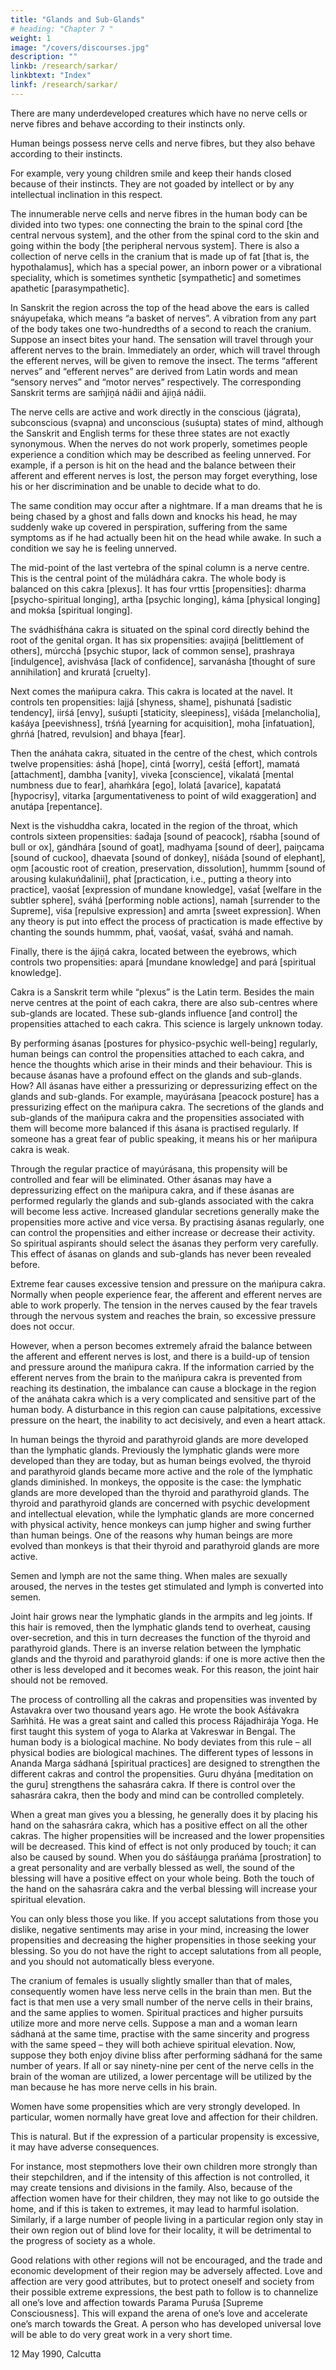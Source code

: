 ```yaml
---
title: "Glands and Sub-Glands"
# heading: "Chapter 7 "
weight: 1
image: "/covers/discourses.jpg"
description: ""
linkb: /research/sarkar/
linkbtext: "Index"
linkf: /research/sarkar/
---
```




There are many underdeveloped creatures which have no nerve cells or nerve fibres and behave according to their instincts only. 

Human beings possess nerve cells and nerve fibres, but they also behave according to their instincts. 

For example, very young children smile and keep their hands closed because of their instincts. They are not goaded by intellect or by any intellectual inclination in this respect.

The innumerable nerve cells and nerve fibres in the human body can be divided into two types: one connecting the brain to the spinal cord [the central nervous system], and the other from the spinal cord to the skin and going within the body [the peripheral nervous system]. There is also a collection of nerve cells in the cranium that is made up of fat [that is, the hypothalamus], which has a special power, an inborn power or a vibrational speciality, which is sometimes synthetic [sympathetic] and sometimes apathetic [parasympathetic].

In Sanskrit the region across the top of the head above the ears is called snáyupet́aka, which means “a basket of nerves”. A vibration from any part of the body takes one two-hundredths of a second to reach the cranium. Suppose an insect bites your hand. The sensation will travel through your afferent nerves to the brain. Immediately an order, which will travel through the efferent nerves, will be given to remove the insect. The terms “afferent nerves” and “efferent nerves” are derived from Latin words and mean “sensory nerves” and “motor nerves” respectively. The corresponding Sanskrit terms are saḿjiṋá nád́ii and ájiṋá nád́ii.

The nerve cells are active and work directly in the conscious (jágrata), subconscious (svapna) and unconscious (suśupta) states of mind, although the Sanskrit and English terms for these three states are not exactly synonymous. When the nerves do not work properly, sometimes people experience a condition which may be described as feeling unnerved. For example, if a person is hit on the head and the balance between their afferent and efferent nerves is lost, the person may forget everything, lose his or her discrimination and be unable to decide what to do. 

The same condition may occur after a nightmare. If a man dreams that he is being chased by a ghost and falls down and knocks his head, he may suddenly wake up covered in perspiration, suffering from the same symptoms as if he had actually been hit on the head while awake. In such a condition we say he is feeling unnerved.

The mid-point of the last vertebra of the spinal column is a nerve centre. This is the central point of the múládhára cakra. The whole body is balanced on this cakra [plexus]. It has four vrttis [propensities]: dharma [psycho-spiritual longing], artha [psychic longing], káma [physical longing] and mokśa [spiritual longing].

The svádhiśt́hána cakra is situated on the spinal cord directly behind the root of the genital organ. It has six propensities: avajiṋá [belittlement of others], múrcchá [psychic stupor, lack of common sense], prashraya [indulgence], avishvása [lack of confidence], sarvanásha [thought of sure annihilation] and kruratá [cruelty].

Next comes the mańipura cakra. This cakra is located at the navel. It controls ten propensities: lajjá [shyness, shame], pishunatá [sadistic tendency], iirśá [envy], suśupti [staticity, sleepiness], viśáda [melancholia], kaśáya [peevishness], trśńá [yearning for acquisition], moha [infatuation], ghrńá [hatred, revulsion] and bhaya [fear].

Then the anáhata cakra, situated in the centre of the chest, which controls twelve propensities: áshá [hope], cintá [worry], ceśt́á [effort], mamatá [attachment], dambha [vanity], viveka [conscience], vikalatá [mental numbness due to fear], ahaḿkára [ego], lolatá [avarice], kapat́atá [hypocrisy], vitarka [argumentativeness to point of wild exaggeration] and anutápa [repentance].

Next is the vishuddha cakra, located in the region of the throat, which controls sixteen propensities: śad́aja [sound of peacock], rśabha [sound of bull or ox], gándhára [sound of goat], madhyama [sound of deer], paiṋcama [sound of cuckoo], dhaevata [sound of donkey], niśáda [sound of elephant], oṋm [acoustic root of creation, preservation, dissolution], hummm [sound of arousing kulakuńd́alinii], phat́ [practication, i.e., putting a theory into practice], vaośat́ [expression of mundane knowledge], vaśat́ [welfare in the subtler sphere], sváhá [performing noble actions], namah [surrender to the Supreme], viśa [repulsive expression] and amrta [sweet expression]. When any theory is put into effect the process of practication is made effective by chanting the sounds hummm, phat́, vaośat́, vaśat́, sváhá and namah.

Finally, there is the ájiṋá cakra, located between the eyebrows, which controls two propensities: apará [mundane knowledge] and pará [spiritual knowledge].

Cakra is a Sanskrit term while “plexus” is the Latin term. Besides the main nerve centres at the point of each cakra, there are also sub-centres where sub-glands are located. These sub-glands influence [and control] the propensities attached to each cakra. This science is largely unknown today.

By performing ásanas [postures for physico-psychic well-being] regularly, human beings can control the propensities attached to each cakra, and hence the thoughts which arise in their minds and their behaviour. This is because ásanas have a profound effect on the glands and sub-glands. How? All ásanas have either a pressurizing or depressurizing effect on the glands and sub-glands. For example, mayúrásana [peacock posture] has a pressurizing effect on the mańipura cakra. The secretions of the glands and sub-glands of the mańipura cakra and the propensities associated with them will become more balanced if this ásana is practised regularly. If someone has a great fear of public speaking, it means his or her mańipura cakra is weak.

Through the regular practice of mayúrásana, this propensity will be controlled and fear will be eliminated. Other ásanas may have a depressurizing effect on the mańipura cakra, and if these ásanas are performed regularly the glands and sub-glands associated with the cakra will become less active. Increased glandular secretions generally make the propensities more active and vice versa. By practising ásanas regularly, one can control the propensities and either increase or decrease their activity. So spiritual aspirants should select the ásanas they perform very carefully. This effect of ásanas on glands and sub-glands has never been revealed before.

Extreme fear causes excessive tension and pressure on the mańipura cakra. Normally when people experience fear, the afferent and efferent nerves are able to work properly. The tension in the nerves caused by the fear travels through the nervous system and reaches the brain, so excessive pressure does not occur.

However, when a person becomes extremely afraid the balance between the afferent and efferent nerves is lost, and there is a build-up of tension and pressure around the mańipura cakra. If the information carried by the efferent nerves from the brain to the mańipura cakra is prevented from reaching its destination, the imbalance can cause a blockage in the region of the anáhata cakra which is a very complicated and sensitive part of the human body. A disturbance in this region can cause palpitations, excessive pressure on the heart, the inability to act decisively, and even a heart attack.

In human beings the thyroid and parathyroid glands are more developed than the lymphatic glands. Previously the lymphatic glands were more developed than they are today, but as human beings evolved, the thyroid and parathyroid glands became more active and the role of the lymphatic glands diminished. In monkeys, the opposite is the case: the lymphatic glands are more developed than the thyroid and parathyroid glands. The thyroid and parathyroid glands are concerned with psychic development and intellectual elevation, while the lymphatic glands are more concerned with physical activity, hence monkeys can jump higher and swing further than human beings. One of the reasons why human beings are more evolved than monkeys is that their thyroid and parathyroid glands are more active.

Semen and lymph are not the same thing. When males are sexually aroused, the nerves in the testes get stimulated and lymph is converted into semen.

Joint hair grows near the lymphatic glands in the armpits and leg joints. If this hair is removed, then the lymphatic glands tend to overheat, causing over-secretion, and this in turn decreases the function of the thyroid and parathyroid glands. There is an inverse relation between the lymphatic glands and the thyroid and parathyroid glands: if one is more active then the other is less developed and it becomes weak. For this reason, the joint hair should not be removed.

The process of controlling all the cakras and propensities was invented by Astavakra over two thousand years ago. He wrote the book Aśt́ávakra Saḿhitá. He was a great saint and called this process Rájadhirája Yoga. He first taught this system of yoga to Alarka at Vakreswar in Bengal.
The human body is a biological machine. No body deviates from this rule – all physical bodies are biological machines. The different types of lessons in Ananda Marga sádhaná [spiritual practices] are designed to strengthen the different cakras and control the propensities. Guru dhyána [meditation on the guru] strengthens the sahasrára cakra. If there is control over the sahasrára cakra, then the body and mind can be controlled completely.

When a great man gives you a blessing, he generally does it by placing his hand on the sahasrára cakra, which has a positive effect on all the other cakras. The higher propensities will be increased and the lower propensities will be decreased. This kind of effect is not only produced by touch; it can also be caused by sound. When you do sáśt́áuṋga prańáma [prostration] to a great personality and are verbally blessed as well, the sound of the blessing will have a positive effect on your whole being. Both the touch of the hand on the sahasrára cakra and the verbal blessing will increase your spiritual elevation.

You can only bless those you like. If you accept salutations from those you dislike, negative sentiments may arise in your mind, increasing the lower propensities and decreasing the higher propensities in those seeking your blessing. So you do not have the right to accept salutations from all people, and you should not automatically bless everyone.

The cranium of females is usually slightly smaller than that of males, consequently women have less nerve cells in the brain than men. But the fact is that men use a very small number of the nerve cells in their brains, and the same applies to women. Spiritual practices and higher pursuits utilize more and more nerve cells. Suppose a man and a woman learn sádhaná at the same time, practise with the same sincerity and progress with the same speed – they will both achieve spiritual elevation. Now, suppose they both enjoy divine bliss after performing sádhaná for the same number of years. If all or say ninety-nine per cent of the nerve cells in the brain of the woman are utilized, a lower percentage will be utilized by the man because he has more nerve cells in his brain.

Women have some propensities which are very strongly developed. In particular, women normally have great love and affection for their children. 

This is natural. But if the expression of a particular propensity is excessive, it may have adverse consequences. 

For instance, most stepmothers love their own children more strongly than their stepchildren, and if the intensity of this affection is not controlled, it may create tensions and divisions in the family. Also, because of the affection women have for their children, they may not like to go outside the home, and if this is taken to extremes, it may lead to harmful isolation. Similarly, if a large number of people living in a particular region only stay in their own region out of blind love for their locality, it will be detrimental to the progress of society as a whole. 

Good relations with other regions will not be encouraged, and the trade and economic development of their region may be adversely affected.
Love and affection are very good attributes, but to protect oneself and society from their possible extreme expressions, the best path to follow is to channelize all one’s love and affection towards Parama Puruśa [Supreme Consciousness]. This will expand the arena of one’s love and accelerate one’s march towards the Great. A person who has developed universal love will be able to do very great work in a very short time.

12 May 1990, Calcutta


